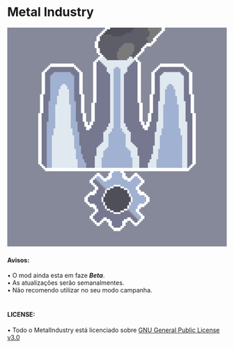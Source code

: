 # Metal Industry
 ![logo](github-pictures/logo.png)
   <h4> Avisos: </h4>
• O mod ainda esta em faze <i><b>Beta</b></i>.<br>
• As atualizações serão semanalmentes.<br>
• Não recomendo utilizar no seu modo campanha.

# <h4>LICENSE:</h4>
• Todo o MetalIndustry está licenciado sobre [GNU General Public License v3.0](/LICENSE)
